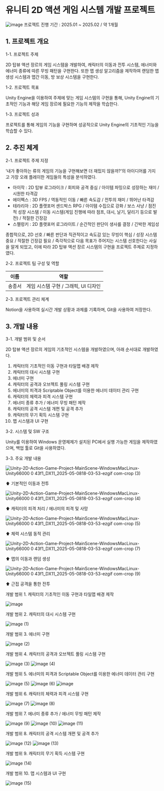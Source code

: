 # 유니티 2D 액션 게임 시스템 개발 프로젝트
![image](https://github.com/user-attachments/assets/10a6e176-5f09-4242-91bc-5d604aff53d9)
프로젝트 진행 기간 : 2025.01 ~ 2025.02 / 약 1개월
## 1. 프로젝트 개요

1-1. 프로젝트 주제

2D 탑뷰 액션 장르의 게임 시스템을 개발하여, 캐릭터의 이동과 전투 시스템, 에너미와 에너미 종류에 따른 무빙 패턴을 구현한다. 또한 맵 생성 알고리즘을 제작하여 랜덤한 맵 생성 시스템과 맵간 이동, 방 보상 시스템을 구현한다.

1-2. 프로젝트 목표

Unity Engine을 이용하여 주제에 맞는 게임 시스템의 구현을 통해, Unity Engine의 기초적인 기능과 해당 게임 장르에 필요한 기능의 제작을 학습한다.

1-3. 프로젝트 성과

프로젝트를 통해 게임의 기능을 구현하며 성공적으로 Unity Engine의 기초적인 기능을 학습할 수 있다.

## 2. 추진 체계

2-1. 프로젝트 주제 지정

‘내가 좋아하는 류의 게임의 기능을 구현해보면 더 재밌지 않을까?’의 아이디어를 가지고 가장 오래 플레이한 게임들의 특성을 분석하였다.

- 아이작 : 2D 탑뷰 로그라이크 / 회피와 공격 중심 / 아이템 파밍으로 성장하는 재미 / 시원한 타격감
- 에이펙스 : 3D FPS / 역동적인 이동 / 빠른 속도감 / 전투의 재미 / 뛰어난 타격감
- 테라리아 : 2D 플랫포머 샌드박스 RPG / 아이템 수집으로 강화 / 보스 사냥 / 점진적 성장 시스템 / 이동 시스템(게임 진행에 따라 점프, 대시, 날기, 달리기 등으로 발전) / 적절한 긴장감
- 스펠렁키 : 2D 플랫포머 로그라이트 / 순간적인 판단이 생사를 결정 / 긴박한 게임성

종합적으로, 2D 선호 / 빠른 판단과 직관적이고 속도감 있는 무빙이 핵심 / 성장 시스템 중요 / 적절한 긴장감 필요 / 즉각적으로 다음 목표가 주어지는 시스템 선호한다는 사실을 알게 되었고, 이에 따라 2D 탑뷰 액션 장르 시스템의 구현을 프로젝트 주제로 지정하였다.

2-2. 프로젝트 팀 구성 및 역할

| 이름 | 역할 |
| --- | --- |
| 송종서 | 게임 시스템 구현 / 그래픽, UI 디자인 |

2-3. 프로젝트 관리 체계

Notion을 사용하여 실시간 개발 상황과 과제를 기록하며, Git을 사용하여 저장한다.

## 3. 개발 내용

3-1. 개발 범위 및 순서

2D 탑뷰 액션 장르의 게임의 기초적인 시스템을 개발하였으며, 아래 순서대로 개발하였다.

1. 캐릭터의 기초적인 이동 구현과 타일맵 배경 제작
2. 캐릭터의 대시 시스템 구현
3. 에너미 구현
4. 캐릭터의 공격과 오브젝트 풀링 시스템 구현
5. 에너미의 피격과 Scriptable Object를 이용한 에너미 데이터 관리 구현
6. 캐릭터의 체력과 피격 시스템 구현
7. 에너미 종류 추가 / 에너미 무빙 패턴 제작
8. 캐릭터의 공격 시스템 개편 및 공격 추가
9. 캐릭터의 무기 획득 시스템 구현
10. 맵 시스템과 UI 구현

3-2. 시스템 및 SW 구조

Unity를 이용하여 Windows 운영체제가 설치된 PC에서 실행 가능한 게임을 제작하였으며, 백업 툴로 Git을 사용하였다.

3-3. 주요 개발 내용

![Unity-2D-Action-Game-Project-MainScene-WindowsMacLinux-Unity66000 0 43f1_DX11_2025-05-0818-03-53-ezgif com-crop (3)](https://github.com/user-attachments/assets/7fec2d21-aebe-4a00-a461-9af67a731c87)

⬆ 기본적인 이동과 전투

![Unity-2D-Action-Game-Project-MainScene-WindowsMacLinux-Unity66000 0 43f1_DX11_2025-05-0818-03-53-ezgif com-crop (4)](https://github.com/user-attachments/assets/6a36278b-d34a-4296-b7b2-d9f2ed6b31b8)

⬆ 캐릭터의 피격 처리 / 에너미의 피격 및 사망

![Unity-2D-Action-Game-Project-MainScene-WindowsMacLinux-Unity66000 0 43f1_DX11_2025-05-0818-03-53-ezgif com-crop (5)](https://github.com/user-attachments/assets/ec0438c9-e401-48c2-9047-0814df538a3d)

⬆ 체력 시스템 동적 관리

![Unity-2D-Action-Game-Project-MainScene-WindowsMacLinux-Unity66000 0 43f1_DX11_2025-05-0818-03-53-ezgif com-crop (7)](https://github.com/user-attachments/assets/ddf21c53-e400-4af2-bfca-12337c70b973)

⬆ 맵의 이동과 랜덤 생성

![Unity-2D-Action-Game-Project-MainScene-WindowsMacLinux-Unity66000 0 43f1_DX11_2025-05-0818-03-53-ezgif com-crop (9)](https://github.com/user-attachments/assets/e58e5c44-b6ac-4cf6-b693-7d402f0a084d)

⬆ 근접 공격을 통한 전투


개발 범위 1. 캐릭터의 기초적인 이동 구현과 타일맵 배경 제작

![image](https://github.com/user-attachments/assets/bf98006c-2054-400c-910c-af9024f544b2)

개발 범위 2. 캐릭터의 대시 시스템 구현

![image (1)](https://github.com/user-attachments/assets/e0046ea5-72c8-4e37-84b9-39c652ee823f)

개발 범위 3. 에너미 구현

![image (2)](https://github.com/user-attachments/assets/0f63ce10-3547-4e3a-a4c1-ae963c40c155)

개발 범위 4. 캐릭터의 공격과 오브젝트 풀링 시스템 구현

![image (3)](https://github.com/user-attachments/assets/9e728a9c-9d46-4123-a65b-0d4240636183)
![image (4)](https://github.com/user-attachments/assets/a1acc697-bc9a-4780-a714-435f9447ed44)

개발 범위 5. 에너미의 피격과 Scriptable Object를 이용한 에너미 데이터 관리 구현

![image (5)](https://github.com/user-attachments/assets/982b28f3-65fd-41fc-8c0c-8016bd3a239d)
![image (6)](https://github.com/user-attachments/assets/576b3271-4af9-49a6-a428-cb02e9f77b9a)
![image](https://github.com/user-attachments/assets/e9ff8660-72fe-43d8-bed0-10b7db841ba5)

개발 범위 6. 캐릭터의 체력과 피격 시스템 구현

![image (7)](https://github.com/user-attachments/assets/a9c8e323-2e0e-4071-a745-cb0af4d49122)
![image (8)](https://github.com/user-attachments/assets/e8f8425f-45be-484f-8571-a7c3f7f4158a)

개발 범위 7. 에너미 종류 추가 / 에너미 무빙 패턴 제작

![image (9)](https://github.com/user-attachments/assets/2f0b2b8f-b5b9-4895-ab71-1dc947b57cd9)
![image (10)](https://github.com/user-attachments/assets/b2fa6385-b035-4ee1-8d14-eddeb8a9ab8b)
![image (11)](https://github.com/user-attachments/assets/bcd381c6-5ca7-4089-a3d7-e3b4a8b3d0ee)

개발 범위 8. 캐릭터의 공격 시스템 개편 및 공격 추가

![image (12)](https://github.com/user-attachments/assets/fde965d7-bf65-4315-87c4-7a8d500b1422)
![image (13)](https://github.com/user-attachments/assets/f2a926ea-2fb5-4a72-b365-3c08a05dc801)

개발 범위 9. 캐릭터의 무기 획득 시스템 구현

![image (14)](https://github.com/user-attachments/assets/2a413065-7bc5-4bc8-838c-fa1f95c9836b)

개발 범위 10. 맵 시스템과 UI 구현

![image (15)](https://github.com/user-attachments/assets/f08ab96e-350a-454e-8e90-6ab5b4c217fd)


